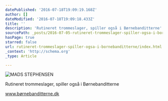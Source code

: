 ```yaml
---
datePublished: '2016-07-18T19:09:19.168Z'
author: []
dateModified: '2016-07-18T19:09:18.433Z'
title: ''
description: 'Rutineret trommeslager, spiller også i Børnebanditterne'
sourcePath: _posts/2016-07-05-rutineret-trommeslager-spiller-ogsa-i-bornebanditterne.md
hasPage: true
starred: false
url: rutineret-trommeslager-spiller-ogsa-i-bornebanditterne/index.html
_context: 'http://schema.org'
_type: Article

---
```

![MADS STEPHENSEN](https://the-grid-user-content.s3-us-west-2.amazonaws.com/e2b0ec4d-9ec1-4392-b447-ad2379b0165b.jpg)

Rutineret trommeslager, spiller også i Børnebanditterne

www.børnebanditterne.dk